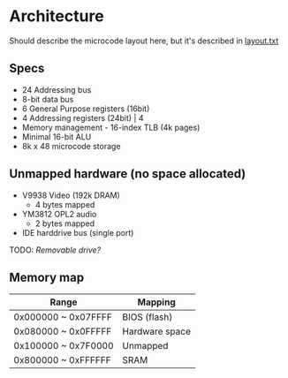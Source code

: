 Architecture
============

Should describe the microcode layout here, but it's described in [layout.txt](../microcode/layout.txt)

Specs
-----

* 24 Addressing bus
* 8-bit data bus
* 6 General Purpose registers (16bit)
* 4 Addressing registers (24bit) | 4
* Memory management - 16-index TLB (4k pages)
* Minimal 16-bit ALU
* 8k x 48 microcode storage

Unmapped hardware (no space allocated)
-----------------
* V9938 Video (192k DRAM)
	* 4 bytes mapped
* YM3812 OPL2 audio
	* 2 bytes mapped
* IDE harddrive bus (single port)

TODO: _Removable drive?_

Memory map
----------

Range | Mapping
--- | ---
0x000000 ~ 0x07FFFF | BIOS (flash)
0x080000 ~ 0x0FFFFF | Hardware space
0x100000 ~ 0x7F0000 | Unmapped
0x800000 ~ 0xFFFFFF | SRAM

